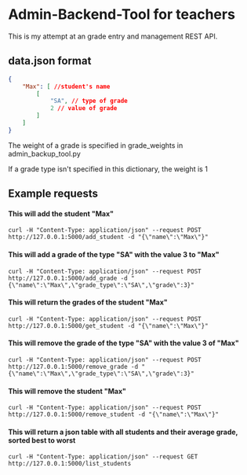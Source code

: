 # Admin-Backend-Tool for teachers

This is my attempt at an grade entry and management REST API. 

## data.json format

```json
{
    "Max": [ //student's name
        [
            "SA", // type of grade
            2 // value of grade
        ]
    ]
}
```
The weight of a grade is specified in grade_weights in admin_backup_tool.py

If a grade type isn't specified in this dictionary, the weight is 1


## Example requests

#### This will add the student "Max"
```
curl -H "Content-Type: application/json" --request POST http://127.0.0.1:5000/add_student -d "{\"name\":\"Max\"}"
```

#### This will add a grade of the type "SA" with the value 3 to "Max"
```
curl -H "Content-Type: application/json" --request POST http://127.0.0.1:5000/add_grade -d "{\"name\":\"Max\",\"grade_type\":\"SA\",\"grade\":3}"
```

#### This will return the grades of the student "Max"
```
curl -H "Content-Type: application/json" --request POST http://127.0.0.1:5000/get_student -d "{\"name\":\"Max\"}"
```

#### This will remove the grade of the type "SA" with the value 3 of "Max"
```
curl -H "Content-Type: application/json" --request POST http://127.0.0.1:5000/remove_grade -d "{\"name\":\"Max\",\"grade_type\":\"SA\",\"grade\":3}"

```

#### This will remove the student "Max"
```
curl -H "Content-Type: application/json" --request POST http://127.0.0.1:5000/remove_student -d "{\"name\":\"Max\"}"
```

#### This will return a json table with all students and their average grade, sorted best to worst
```
curl -H "Content-Type: application/json" --request GET http://127.0.0.1:5000/list_students
```


